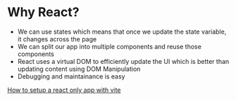 # Why React?
- We can use states which means that once we update the state variable, it changes across the page
- We can split our app into multiple components and reuse those components
- React uses a virtual DOM to efficiently update the UI which is better than updating content using DOM Manipulation
- Debugging and maintainance is easy

[How to setup a react only app with vite](https://github.com/KayVeeZ/learning_web_js/blob/main/introReactVid105/setup-react-vite.md)
